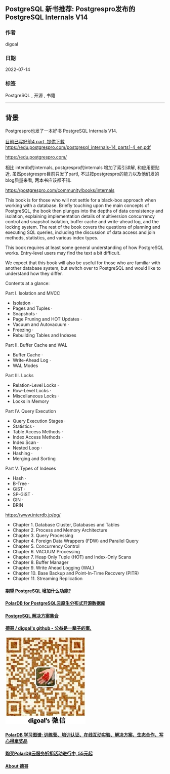 ## PostgreSQL 新书推荐: Postgrespro发布的 PostgreSQL Internals V14        
      
### 作者      
digoal      
      
### 日期      
2022-07-14      
      
### 标签      
PostgreSQL , 开源 , 书籍    
      
----      
      
## 背景     
Postgrespro也发了一本好书 PostgreSQL Internals V14.   
  
[目前已写好前4 part, 提供下载](postgresql_internals-14_parts1-4_en.pdf)  
https://edu.postgrespro.com/postgresql_internals-14_parts1-4_en.pdf   
   
https://edu.postgrespro.com/    
  
相比 interdb的internals, postgrespro的internals 增加了索引详解, 和应用更贴近. 虽然postgrespro目前只发了partI, 不过按postgrespro的能力以及他们发的blog质量来看, 两本书应该都不错.   
  
https://postgrespro.com/community/books/internals  
  
This book is for those who will not settle for a black-box approach when working with a database. Briefly touching upon the main concepts of PostgreSQL, the book then plunges into the depths of data consistency and isolation, explaining implementation details of multiversion concurrency control and snapshot isolation, buffer cache and write-ahead log, and the locking system. The rest of the book covers the questions of planning and executing SQL queries, including the discussion of data access and join methods, statistics, and various index types.  
  
This book requires at least some general understanding of how PostgreSQL works. Entry-level users may find the text a bit difficult.  
  
We expect that this book will also be useful for those who are familiar with another database system, but switch over to PostgreSQL and would like to understand how they differ.  
  
Contents at a glance:  
  
Part I. Isolation and MVCC  
- Isolation ·   
- Pages and Tuples ·   
- Snapshots ·   
- Page Pruning and HOT Updates ·   
- Vacuum and Autovacuum ·   
- Freezing ·   
- Rebuilding Tables and Indexes  
  
Part II. Buffer Cache and WAL  
- Buffer Cache ·   
- Write-Ahead Log ·   
- WAL Modes  
  
Part III. Locks  
- Relation-Level Locks ·   
- Row-Level Locks ·   
- Miscellaneous Locks ·   
- Locks in Memory  
  
Part IV. Query Execution  
- Query Execution Stages ·   
- Statistics ·   
- Table Access Methods ·   
- Index Access Methods ·   
- Index Scan ·   
- Nested Loop ·   
- Hashing ·   
- Merging and Sorting  
  
Part V. Types of Indexes  
- Hash ·   
- B-Tree ·   
- GiST ·   
- SP-GiST ·   
- GIN ·   
- BRIN  
  
  
  
https://www.interdb.jp/pg/  
  
- Chapter 1. Database Cluster, Databases and Tables  
- Chapter 2. Process and Memory Architecture  
- Chapter 3. Query Processing  
- Chapter 4. Foreign Data Wrappers (FDW) and Parallel Query  
- Chapter 5. Concurrency Control  
- Chapter 6. VACUUM Processing  
- Chapter 7. Heap Only Tuple (HOT) and Index-Only Scans  
- Chapter 8. Buffer Manager  
- Chapter 9. Write Ahead Logging (WAL)  
- Chapter 10. Base Backup and Point-In-Time Recovery (PITR)  
- Chapter 11. Streaming Replication  
    
  
#### [期望 PostgreSQL 增加什么功能?](https://github.com/digoal/blog/issues/76 "269ac3d1c492e938c0191101c7238216")
  
  
#### [PolarDB for PostgreSQL云原生分布式开源数据库](https://github.com/ApsaraDB/PolarDB-for-PostgreSQL "57258f76c37864c6e6d23383d05714ea")
  
  
#### [PostgreSQL 解决方案集合](https://yq.aliyun.com/topic/118 "40cff096e9ed7122c512b35d8561d9c8")
  
  
#### [德哥 / digoal's github - 公益是一辈子的事.](https://github.com/digoal/blog/blob/master/README.md "22709685feb7cab07d30f30387f0a9ae")
  
  
![digoal's wechat](../pic/digoal_weixin.jpg "f7ad92eeba24523fd47a6e1a0e691b59")
  
  
#### [PolarDB 学习图谱: 训练营、培训认证、在线互动实验、解决方案、生态合作、写心得拿奖品](https://www.aliyun.com/database/openpolardb/activity "8642f60e04ed0c814bf9cb9677976bd4")
  
  
#### [购买PolarDB云服务折扣活动进行中, 55元起](https://www.aliyun.com/activity/new/polardb-yunparter?userCode=bsb3t4al "e0495c413bedacabb75ff1e880be465a")
  
  
#### [About 德哥](https://github.com/digoal/blog/blob/master/me/readme.md "a37735981e7704886ffd590565582dd0")
  
